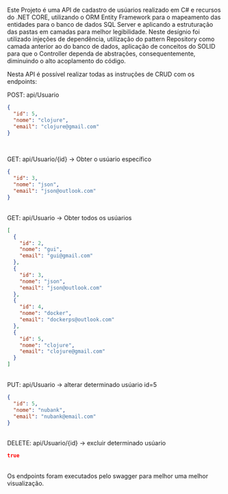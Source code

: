 Este Projeto é uma API de cadastro de usúarios realizado em C# e recursos do .NET CORE, utilizando o ORM Entity Framework para o mapeamento das entidades para o banco de dados SQL Server e aplicando a estruturação das pastas em camadas para melhor legibilidade. Neste desígnio foi utilizado injeções de dependência, utilização do pattern Repository como camada anterior ao do banco de dados, aplicação de conceitos do SOLID para que o Controller dependa de abstrações, consequentemente, diminuindo o alto acoplamento do código.

Nesta API é possível realizar todas as instruções de CRUD com os endpoints:

POST: api/Usuario
```json
{
  "id": 5,
  "nome": "clojure",
  "email": "clojure@gmail.com"
}
```
<br>

GET: api/Usuario/{id} -> Obter o usúario específico
```json
{
  "id": 3,
  "nome": "json",
  "email": "json@outlook.com"
}
```
<br>
GET: api/Usuario -> Obter todos os usúarios

```json
[
  {
    "id": 2,
    "nome": "gui",
    "email": "gui@gmail.com"
  },
  {
    "id": 3,
    "nome": "json",
    "email": "json@outlook.com"
  },
  {
    "id": 4,
    "nome": "docker",
    "email": "dockerps@outlook.com"
  },
  {
    "id": 5,
    "nome": "clojure",
    "email": "clojure@gmail.com"
  }
]
```

<br>
PUT: api/Usuario -> alterar determinado usúario
id=5

```json
{
  "id": 5,
  "nome": "nubank",
  "email": "nubank@email.com"
}
```
<br>
DELETE: api/Usuario/{id} -> excluir determinado usúario

```json
true
```
<br>
Os endpoints foram executados pelo swagger para melhor uma melhor visualização.





